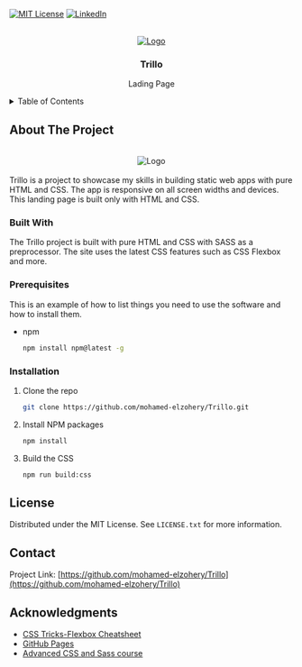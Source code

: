 [![MIT License][license-shield]][license-url]
[![LinkedIn][linkedin-shield]][linkedin-url]

<!-- PROJECT LOGO -->
<br />
<div align="center">

  <a href="https://mohamed-elzohery.github.io/Trillo/" target="_blank">
    <img src="https://mohamed-elzohery.github.io/Trillo/img/logo.png" alt="Logo">
  </a>

  <h3 align="center">Trillo</h3>

  <p align="center">
    Lading Page
    <br />
  </p>
</div>

<!-- TABLE OF CONTENTS -->
<details>
  <summary>Table of Contents</summary>
  <ol>
    <li>
      <a href="#about-the-project">About The Project</a>
      <ul>
        <li><a href="#built-with">Built With</a></li>
      </ul>
    </li>
    <li><a href="#contact">Contact</a></li>
    <li><a href="#acknowledgments">Acknowledgments</a></li>
  </ol>
</details>

<!-- ABOUT THE PROJECT -->

## About The Project

<div align="center">
</br>
    <img src="https://i.ibb.co/z8zJ1KY/screencapture-mohamed-elzohery-github-io-Trillo-2024-03-22-16-43-43.png" alt="Logo">
</br>
</div>
</br>
Trillo is a project to showcase my skills in building static web apps with pure HTML and CSS.
The app is responsive on all screen widths and devices. This landing page is built only with HTML
and CSS.

### Built With

The Trillo project is built with pure HTML and CSS with SASS as a preprocessor. The site uses
the latest CSS features such as CSS Flexbox and more.

<!-- GETTING STARTED -->

### Prerequisites

This is an example of how to list things you need to use the software and how to install them.

- npm
  ```sh
  npm install npm@latest -g
  ```

### Installation

1. Clone the repo
   ```sh
   git clone https://github.com/mohamed-elzohery/Trillo.git
   ```
2. Install NPM packages
   ```sh
   npm install
   ```
3. Build the CSS
   ```sh
   npm run build:css
   ```

<!-- LICENSE -->

## License

Distributed under the MIT License. See `LICENSE.txt` for more information.

<!-- CONTACT -->

## Contact

Project Link: [https://github.com/mohamed-elzohery/Trillo](https://github.com/mohamed-elzohery/Trillo)

<!-- ACKNOWLEDGMENTS -->

## Acknowledgments

- [CSS Tricks-Flexbox Cheatsheet](https://css-tricks.com/snippets/css/a-guide-to-flexbox/)
- [GitHub Pages](https://pages.github.com)
- [Advanced CSS and Sass course](https://www.udemy.com/course/advanced-css-and-sass/)

[Sass]: https://sass-lang.com/assets/img/logos/logo.svg
[Sass-url]: https://sass-lang.com/
[license-shield]: https://img.shields.io/github/license/othneildrew/Best-README-Template.svg?style=for-the-badge
[license-url]: https://github.com/mohamed-elzohery/Trillo/blob/main/LICENSE.txt
[linkedin-shield]: https://img.shields.io/badge/-LinkedIn-black.svg?style=for-the-badge&logo=linkedin&colorB=555
[linkedin-url]: https://www.linkedin.com/in/mohamed-elzohery/
